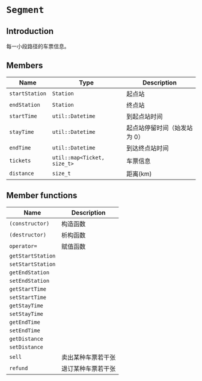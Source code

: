 # `Segment`

## Introduction

每一小段路径的车票信息。

## Members

Name|Type|Description
--|--|--
`startStation`|`Station`|起点站
`endStation`|`Station`|终点站
`startTime`|`util::Datetime`|到起点站时间
`stayTime`|`util::Datetime`|起点站停留时间（始发站为 0）
`endTime`|`util::Datetime`|到达终点站时间
`tickets`|`util::map<Ticket, size_t>`|车票信息
`distance`|`size_t`|距离(km)

## Member functions

Name|Description
--|--
`(constructor)`|构造函数
`(destructor)`|析构函数
`operator=`|赋值函数
`getStartStation`|
`setStartStation`|
`getEndStation`|
`setEndStation`|
`getStartTime`|
`setStartTime`|
`getStayTime`|
`setStayTime`|
`getEndTime`|
`setEndTime`|
`getDistance`|
`setDistance`|
`sell`|卖出某种车票若干张
`refund`|退订某种车票若干张
